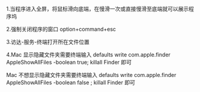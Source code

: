 1.当程序进入全屏，将鼠标滑向底端，在慢滑一次或直接慢滑至底端就可以展示程序坞

2.强制关闭程序的窗口 option+command+esc

3.访达-服务-终端打开所在文件位置

4.Mac 显示隐藏文件夹需要终端输入   defaults write com.apple.finder AppleShowAllFiles -boolean true; killall Finder  即可

Mac 不想显示隐藏文件夹需要终端输入  defaults write com.apple.finder AppleShowAllFiles -boolean false ; killall Finder 即可